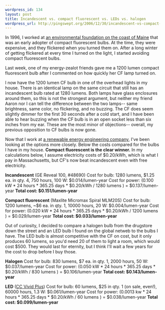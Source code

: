 ```yaml
--- 
wordpress_id: 134
layout: post
title: Incandescent vs. compact fluorescent vs. LEDs vs. halogen
wordpress_url: http://pingswept.org/2006/12/30/incandescent-vs-compact-fluorescent-vs-leds-vs-halogen/
---
```

In 1996, I worked at <a href="http://chewonki.org">an environmental foundation on the coast of Maine</a> that was an early adopter of compact fluorescent bulbs. At the time, they were expensive, and they flickered when you turned them on. After a long winter of getting flickered at every time I turned on the light, I started avoiding compact fluorescent bulbs.

Last week, one of my energy-zealot friends gave me a 1200 lumen compact fluorescent bulb after I commented on how quickly her CF lamp turned on.

I now have the 1200 lumen CF bulb in one of the overhead lights in my house. There is an identical lamp on the same circuit that still has an incandescent bulb rated at 1280 lumens. Both lamps have glass enclosures around them, so this is not the strongest argument, but neither my friend Aaron nor I can tell the difference between the two lamps-- same brightness, same color, no flickering, and no buzzing. The CF does seem slightly dimmer for the first 30 seconds after a cold start, and I have been able to hear buzzing when the CF bulb is in an open socket less than six inches from my ear. These are the most minor of objections-- overall, my previous opposition to CF bulbs is now gone.

Now that I work at <a href="http://www.greenmountainengineering.com">a renewable energy engineering company</a>, I've been looking at the options more closely. Below the costs compared for the bulbs I have in my house. **Compact fluorescent is the clear winner.** In my calculations below, I assume electricity costs of $0.20/kWh, which is what I pay in Massachusetts, but CF's now beat incandescent even with free electricity.

**Incandescent** (GE Reveal 100, #48690)
Cost for bulb: 1280 lumens, $1.25 ea. in qty. 4, 750 hours, 100 W: $0.014/lumen-year
Cost for power: (0.100 kW * 24 hours * 365.25 days * $0.20/kWh / 1280 lumens ) = $0.137/lumen-year
**Total cost: $0.151/lumen-year**

**Compact fluorescent** (Maxlite Micromax Spiral MLM20S)
Cost for bulb: 1200 lumens, ~$6 ea. in qty. 1, 10000 hours, 20 W: $0.004/lumen-year
Cost for power: (0.020 kW * 24 hours * 365.25 days * $0.20/kWh / 1200 lumens ) = $0.029/lumen-year
**Total cost: $0.033/lumen-year**

Out of curiosity, I decided to compare a halogen bulb from the drugstore down the street and an LED bulb I found on the global netweb to the bulbs I have. The LED bulb is almost competitive with the CF on cost, but it only produces 60 lumens, so you'd need 20 of them to light a room, which would cost $500. They would last for eternity, but I think I'll wait a few years for the cost to drop before I buy those.

**Halogen**
Cost for bulb: 830 lumens, $7 ea. in qty. 1, 2000 hours, 50 W: $0.037/lumen-year
Cost for power: (0.050 kW * 24 hours * 365.25 days * $0.20/kWh / 830 lumens ) = $0.106/lumen-year
**Total cost: $0.143/lumen-year**

**LED** (<a href="http://www.thinkgeek.com/gadgets/lights/7aa8/">CC Vivid Plus</a>)
Cost for bulb: 60 lumens, $25 in qty. 1 (on sale, even!), 60000 hours, 1.3 W: $0.061/lumen-year
Cost for power: (0.0013 kw * 24 hours * 365.25 days * $0.20/kWh / 60 lumens ) = $0.038/lumen-year
**Total cost: $0.099/lumen-year**
